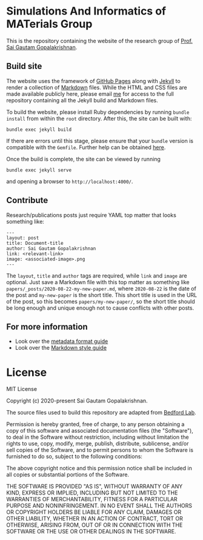 # <b> Simulations And Informatics of MATerials Group</b><br>

This is the repository containing the website of the research group of [Prof. Sai Gautam Gopalakrishnan](https://materials.iisc.ac.in/faculty-list/). 

## Build site
The website uses the framework of [GitHub Pages](https://pages.github.com) along with [Jekyll](https://jekyllrb.com) to render a collection of [Markdown](https://daringfireball.net/projects/markdown/syntax) files. While the HTML and CSS files are made available publicly here, please email [me](mailto:saigautamg@iisc.ac.in) for access to the full repository containing all the Jekyll build and Markdown files.

To build the website, please install Ruby dependencies by running `bundle install` from within the `root` directory. After this, the site can be built with:
```
bundle exec jekyll build
```
If there are errors until this stage, please ensure that your `bundle` version is compatible with the `Gemfile`. Further help can be obtained [here](https://jekyllrb.com/docs/installation/).

Once the build is complete, the site can be viewed by running
```
bundle exec jekyll serve
```
and opening a browser to `http://localhost:4000/`.

## Contribute

Research/publications posts just require YAML top matter that looks something like:

```
---
layout: post
title: Document-title
author: Sai Gautam Gopalakrishnan
link: <relevant-link>
image: <associated-image>.png
---
```

The `layout`, `title` and `author` tags are required, while `link` and `image` are optional.  Just save a Markdown file with this top matter as something like `papers/_posts/2020-08-22-my-new-paper.md`, where `2020-08-22` is the date of the post and `my-new-paper` is the short title.  This short title is used in the URL of the post, so this becomes `papers/my-new-paper/`, so the short title should be long enough and unique enough not to cause conflicts with other posts.

## For more information

* Look over the [metadata format guide](http://bedford.io/guide/format/)
* Look over the [Markdown style guide](http://bedford.io/guide/style/)


# <b>License</b><br>

MIT License

Copyright (c) 2020-present Sai Gautam Gopalakrishnan.

The source files used to build this repository are adapted from [Bedford Lab](https://bedford.io).

Permission is hereby granted, free of charge, to any person obtaining a copy
of this software and associated documentation files (the "Software"), to deal
in the Software without restriction, including without limitation the rights
to use, copy, modify, merge, publish, distribute, sublicense, and/or sell
copies of the Software, and to permit persons to whom the Software is
furnished to do so, subject to the following conditions:

The above copyright notice and this permission notice shall be included in all
copies or substantial portions of the Software.

THE SOFTWARE IS PROVIDED "AS IS", WITHOUT WARRANTY OF ANY KIND, EXPRESS OR
IMPLIED, INCLUDING BUT NOT LIMITED TO THE WARRANTIES OF MERCHANTABILITY,
FITNESS FOR A PARTICULAR PURPOSE AND NONINFRINGEMENT. IN NO EVENT SHALL THE
AUTHORS OR COPYRIGHT HOLDERS BE LIABLE FOR ANY CLAIM, DAMAGES OR OTHER
LIABILITY, WHETHER IN AN ACTION OF CONTRACT, TORT OR OTHERWISE, ARISING FROM,
OUT OF OR IN CONNECTION WITH THE SOFTWARE OR THE USE OR OTHER DEALINGS IN THE
SOFTWARE.
